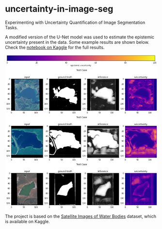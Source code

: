 # uncertainty-in-image-seg
Experimenting with Uncertainty Quantification of Image Segmentation Tasks.

A modified version of the U-Net model was used to estimate the epistemic uncertainty present in the data. Some example results are shown below. Check the [notebook on Kaggle](https://www.kaggle.com/christianmolliere/uncertainty-quantification-of-image-segmentation) for the full results.

<p align="center">
  <img src="https://github.com/chrismolli/uncertainty-in-image-seg/raw/main/img/cbar.png" align="center" width="512">
  <img src="https://github.com/chrismolli/uncertainty-in-image-seg/raw/main/img/ex1.png" align="center" width="512">
  <img src="https://github.com/chrismolli/uncertainty-in-image-seg/raw/main/img/ex2.png" align="center" width="512">
  <img src="https://github.com/chrismolli/uncertainty-in-image-seg/raw/main/img/ex3.png" align="center" width="512">
</p>

The project is based on the [Satellite Images of Water Bodies](https://www.kaggle.com/christianmolliere/uncertainty-quantification-of-image-segmentation/data) dataset, which is available on Kaggle.
